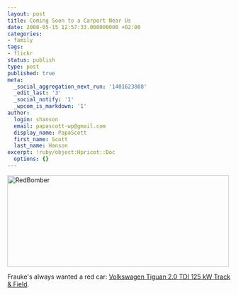 ```yaml
---
layout: post
title: Coming Soon to a Carport Near Us
date: 2008-05-15 12:57:33.000000000 +02:00
categories:
- family
tags:
- flickr
status: publish
type: post
published: true
meta:
  _social_aggregation_next_run: '1401623808'
  _edit_last: '3'
  _social_notify: '1'
  _wpcom_is_markdown: '1'
author:
  login: shanson
  email: papascott-wp@gmail.com
  display_name: PapaScott
  first_name: Scott
  last_name: Hanson
excerpt: !ruby/object:Hpricot::Doc
  options: {}
---
```

<p><a href="http://www.flickr.com/photos/51035717986@N01/2494663604" title="View 'RedBomber' on Flickr.com"><img src="https://farm3.static.flickr.com/2235/2494663604_ba144702f7.jpg" alt="RedBomber" border="0" width="500" height="206" /></a></p>
<p>Frauke's always wanted a red car: <a href="http://www.volkswagen.de/vwcms_publish/vwcms/master_public/virtualmaster/de3/modelle/Tiguan/ausstattungslinien/track___field.html">Volkswagen Tiguan 2.0 TDI 125 kW Track &amp; Field</a>.</p>
